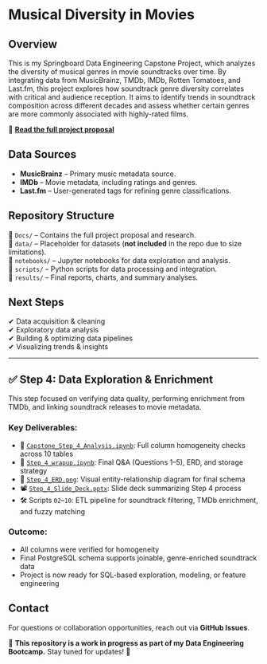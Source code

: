 # Musical Diversity in Movies

## Overview
This is my Springboard Data Engineering Capstone Project, which analyzes the diversity of musical genres in movie soundtracks over time. By integrating data from MusicBrainz, TMDb, IMDb, Rotten Tomatoes, and Last.fm, this project explores how soundtrack genre diversity correlates with critical and audience reception. It aims to identify trends in soundtrack composition across different decades and assess whether certain genres are more commonly associated with highly-rated films.

📄 **[Read the full project proposal](Docs/Musical_Diversity_in_Movies_Proposal.md)**

## Data Sources
- **MusicBrainz** – Primary music metadata source.
- **IMDb** – Movie metadata, including ratings and genres.
- **Last.fm** – User-generated tags for refining genre classifications.

## Repository Structure
📂 `Docs/` – Contains the full project proposal and research.  
📂 `data/` – Placeholder for datasets (**not included** in the repo due to size limitations).  
📂 `notebooks/` – Jupyter notebooks for data exploration and analysis.  
📂 `scripts/` – Python scripts for data processing and integration.  
📂 `results/` – Final reports, charts, and summary analyses.

## Next Steps
✔ Data acquisition & cleaning  
✔ Exploratory data analysis  
✔ Building & optimizing data pipelines  
✔ Visualizing trends & insights  

---

## ✅ Step 4: Data Exploration & Enrichment

This step focused on verifying data quality, performing enrichment from TMDb, and linking soundtrack releases to movie metadata.

### Key Deliverables:
- 📓 [`Capstone_Step_4_Analysis.ipynb`](notebooks/Capstone_Step_4_Analysis.ipynb): Full column homogeneity checks across 10 tables
- 📘 [`Step_4_wrapup.ipynb`](notebooks/Step_4_wrapup.ipynb): Final Q&A (Questions 1–5), ERD, and storage strategy
- 🧩 [`Step_4_ERD.png`](notebooks/Step_4_ERD.png): Visual entity-relationship diagram for final schema
- 📽️ [`Step_4_Slide_Deck.pptx`](slides/Step_4_Slide_Deck.pptx): Slide deck summarizing Step 4 process
- 🛠 Scripts `02`–`10`: ETL pipeline for soundtrack filtering, TMDb enrichment, and fuzzy matching

### Outcome:
- All columns were verified for homogeneity
- Final PostgreSQL schema supports joinable, genre-enriched soundtrack data
- Project is now ready for SQL-based exploration, modeling, or feature engineering

## Contact
For questions or collaboration opportunities, reach out via **GitHub Issues**.

🚧 **This repository is a work in progress as part of my Data Engineering Bootcamp.** Stay tuned for updates! 🚧

<!-- Last updated: Sat, 12-April-2025 -->
